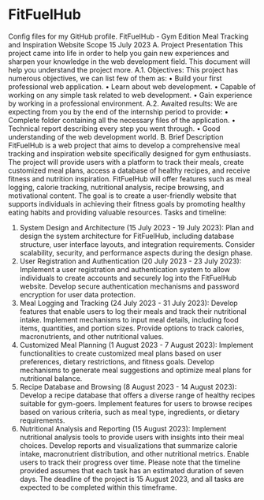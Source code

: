 # FitFuelHub
Config files for my GitHub profile.
FitFuelHub - Gym Edition Meal Tracking
and Inspiration Website
Scope
15 July 2023
A. Project Presentation
This project came into life in order to help you gain new experiences and sharpen
your knowledge in the web development field. This document will help you
understand the project more.
A.1. Objectives:
This project has numerous objectives, we can list few of them as:
• Build your first professional web application.
• Learn about web development.
• Capable of working on any simple task related to web development.
• Gain experience by working in a professional environment.
A.2. Awaited results:
We are expecting from you by the end of the internship period to provide:
• Complete folder containing all the necessary files of the application.
• Technical report describing every step you went through.
• Good understanding of the web development world.
B. Brief Description
FitFuelHub is a web project that aims to develop a comprehensive meal
tracking and inspiration website specifically designed for gym enthusiasts. The
project will provide users with a platform to track their meals, create customized
meal plans, access a database of healthy recipes, and receive fitness and nutrition
inspiration. FitFuelHub will offer features such as meal logging, calorie tracking,
nutritional analysis, recipe browsing, and motivational content. The goal is to
create a user-friendly website that supports individuals in achieving their fitness
goals by promoting healthy eating habits and providing valuable resources.
Tasks and timeline:
1. System Design and Architecture (15 July 2023 - 19 July 2023):
Plan and design the system architecture for FitFuelHub, including database
structure, user interface layouts, and integration requirements. Consider
scalability, security, and performance aspects during the design phase.
2. User Registration and Authentication (20 July 2023 - 23 July 2023):
Implement a user registration and authentication system to allow individuals to
create accounts and securely log into the FitFuelHub website. Develop secure
authentication mechanisms and password encryption for user data protection.
3. Meal Logging and Tracking (24 July 2023 - 31 July 2023):
Develop features that enable users to log their meals and track their nutritional
intake. Implement mechanisms to input meal details, including food items,
quantities, and portion sizes. Provide options to track calories, macronutrients,
and other nutritional values.
4. Customized Meal Planning (1 August 2023 - 7 August 2023):
Implement functionalities to create customized meal plans based on user
preferences, dietary restrictions, and fitness goals. Develop mechanisms to
generate meal suggestions and optimize meal plans for nutritional balance.
5. Recipe Database and Browsing (8 August 2023 - 14 August 2023):
Develop a recipe database that offers a diverse range of healthy recipes suitable
for gym-goers. Implement features for users to browse recipes based on various
criteria, such as meal type, ingredients, or dietary requirements.
6. Nutritional Analysis and Reporting (15 August 2023):
Implement nutritional analysis tools to provide users with insights into their
meal choices. Develop reports and visualizations that summarize calorie intake,
macronutrient distribution, and other nutritional metrics. Enable users to track
their progress over time.
Please note that the timeline provided assumes that each task has an estimated
duration of seven days. The deadline of the project is 15 August 2023, and all
tasks are expected to be completed within this timeframe.
